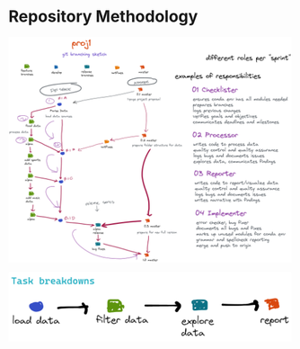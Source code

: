 # Repository Methodology 

![](../images/Proj1_commitdiagram.png)

![](../images/Proj1_process.png)


